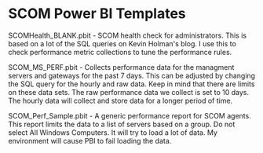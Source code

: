 # SCOM Power BI Templates

SCOMHealth_BLANK.pbit - SCOM health check for administrators.  This is based on a lot of the SQL queries on Kevin Holman's blog.  I use this to check performance metric collections to tune the performance rules.

SCOM_MS_PERF.pbit - Collects performance data for the managment servers and gateways for the past 7 days.  This can be adjusted by changing the SQL query for the hourly and raw data.  Keep in mind that there are limits on these data sets.  The raw performance data we collect is set to 10 days. The hourly data will collect and store data for a longer period of time.

SCOM_Perf_Sample.pbit - A generic performance report for SCOM agents.  This report limits the data to a list of servers based on a group.  Do not select All Windows Computers.  It will try to load a lot of data.  My environment will cause PBI to fail loading the data.
